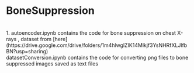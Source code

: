# BoneSuppression
<br>
1. autoencoder.ipynb contains the code for bone suppression on chest X-rays , dataset from [here](https://drive.google.com/drive/folders/1m4hlwglZIK14Mlkjf3YsNHRfXLJlfbBN?usp=sharing)
<br>
datasetConversion.ipynb contains the code for converting png files to bone suppressed images saved as text files
